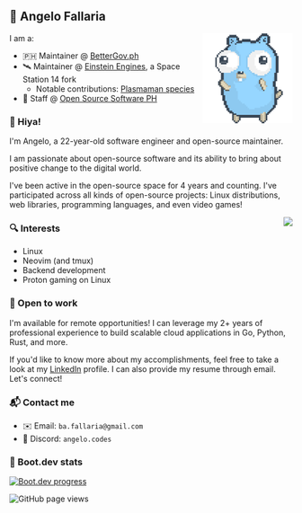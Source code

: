 ## 💚 Angelo Fallaria

<img width=160px align="right" src="https://raw.githubusercontent.com/angelofallars/angelofallars/refs/heads/main/dancing-gopher.gif">

I am a:

* 🇵🇭 Maintainer @ [BetterGov.ph](https://bettergov.ph/)
* 🛰️ Maintainer @ [Einstein Engines](https://github.com/Simple-Station/Einstein-Engines), a Space Station 14 fork
  * Notable contributions: [Plasmaman species](https://github.com/Simple-Station/Einstein-Engines/pull/1291)
* 🔵 Staff @ [Open Source Software PH](https://ossph.org/)

### 👋 Hiya!

I'm Angelo, a 22-year-old software engineer and open-source maintainer.

I am passionate about open-source software and its ability to bring about positive change to the digital world.

I've been active in the open-source space for 4 years and counting. I've participated across all kinds of open-source projects: Linux distributions, web libraries, programming languages, and even video games!

<img align="right"
  src="https://github-readme-stats.vercel.app/api?theme=catppuccin_mocha&border_color=45475a&custom_title=Angelo's+GitHub+Numbers&username=angelofallars&hide=prs,issues,contribs&show=prs_merged,reviews&show_icons=true&rank_icon=percentile&hide_rank=true&include_all_commits=true&disable_animations=false">

### 🔍 Interests

- Linux
- Neovim (and tmux)
- Backend development
- Proton gaming on Linux

### 💼 Open to work

I'm available for remote opportunities!
I can leverage my 2+ years of professional experience to build scalable cloud applications in Go, Python, Rust, and more.

If you'd like to know more about my accomplishments, feel free to take a look at my [LinkedIn](https://www.linkedin.com/in/angelofallaria/) profile.
I can also provide my resume through email. Let's connect!

### 📬 Contact me

- ✉️ Email: `ba.fallaria@gmail.com`
- 💬 Discord: `angelo.codes`

### 🥾 Boot.dev stats

<p align="left">
  <a href="https://www.boot.dev/u/angelothegopher" target="_blank">
    <img src="https://api.boot.dev/v1/users/public/772ab8ba-bb97-4350-a5a8-182d9443e617/thumbnail" alt="Boot.dev progress" width="340px">
  </a>
</p>


<img src="https://komarev.com/ghpvc/?username=angelofallars&color=8839ef&style=flat-square" alt="GitHub page views">
